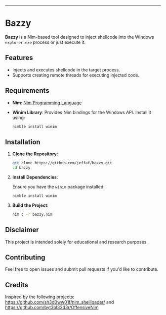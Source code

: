 

---

# Bazzy

**Bazzy** is a Nim-based tool designed to inject shellcode into the Windows `explorer.exe` process or just execute it.  

## Features

- Injects and executes shellcode in the target process.
- Supports creating remote threads for executing injected code.

## Requirements

- **Nim**: [Nim Programming Language](https://nim-lang.org/)
- **Winim Library**: Provides Nim bindings for the Windows API. Install it using:

  ```bash
  nimble install winim
  ```

## Installation

1. **Clone the Repository**:

   ```bash
   git clone https://github.com/jeffaf/bazzy.git
   cd bazzy
   ```

2. **Install Dependencies**:

   Ensure you have the `winim` package installed:

   ```bash
   nimble install winim
   ```

3. **Build the Project**:

   ```bash
   nim c -r bazzy.nim
   ```

## Disclaimer

This project is intended solely for educational and research purposes. 


## Contributing

Feel free to open issues and submit pull requests if you'd like to contribute.

## Credits

Inspired by the following projects: https://github.com/sh3d0ww01f/nim_shellloader/ and https://github.com/byt3bl33d3r/OffensiveNim 

